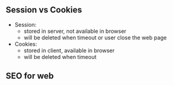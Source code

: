 ## Session vs Cookies
  * Session: 
      - stored in server, not available in browser
      - will be deleted when timeout or user close the web page
  * Cookies: 
      - stored in client, available in browser
      - will be deleted when timeout



## SEO for web



  
  